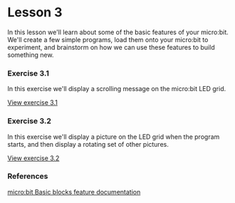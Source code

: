 # Lesson 3
In this lesson we'll learn about some of the basic features of your micro:bit. We'll create a few simple programs, load them onto your micro:bit to experiment, and brainstorm on how we can use these features to build something new.

### Exercise 3.1
In this exercise we'll display a scrolling message on the micro:bit LED grid.

[View exercise 3.1](https://github.com/fusecodecamp2018/BuildingMicrocontrollerGames/tree/master/lesson-3/exercise-3.1)

### Exercise 3.2
In this exercise we'll display a picture on the LED grid when the program starts, and then display a rotating set of other pictures.

[View exercise 3.2](https://github.com/fusecodecamp2018/BuildingMicrocontrollerGames/tree/master/lesson-3/exercise-3.2)

### References
[micro:bit Basic blocks feature documentation](https://makecode.microbit.org/reference/basic)
